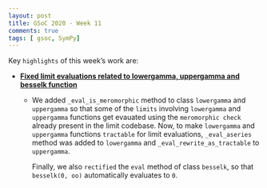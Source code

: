 ```yaml
---
layout: post
title: GSoC 2020 - Week 11
comments: true
tags: [ gsoc, SymPy]
---
```


Key `highlights` of this week’s work are:

* **[Fixed limit evaluations related to lowergamma, uppergamma and besselk function](https://github.com/sympy/sympy/pull/19990)**

  * We added `_eval_is_meromorphic` method to class `lowergamma` and `uppergamma` so that some of the `limits` involving `lowergamma` and `uppergamma` functions 
    get evauated using the `meromorphic check` already present in the limit codebase. Now, to make `lowergamma` and `uppergamma` functions `tractable` for limit evaluations, 
    `_eval_aseries` method was added to `lowergamma` and `_eval_rewrite_as_tractable` to `uppergamma`. 
    
    Finally, we also `rectified` the `eval` method of class `besselk`, so that `besselk(0, oo)` automatically evaluates to `0`. 

